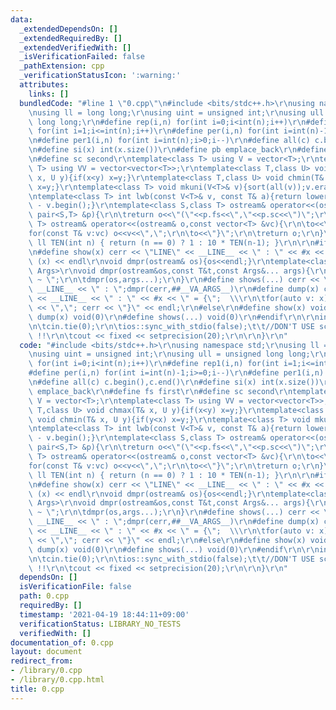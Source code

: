```yaml
---
data:
  _extendedDependsOn: []
  _extendedRequiredBy: []
  _extendedVerifiedWith: []
  _isVerificationFailed: false
  _pathExtension: cpp
  _verificationStatusIcon: ':warning:'
  attributes:
    links: []
  bundledCode: "#line 1 \"0.cpp\"\n#include <bits/stdc++.h>\r\nusing namespace std;\r\
    \nusing ll = long long;\r\nusing uint = unsigned int;\r\nusing ull = unsigned\
    \ long long;\r\n#define rep(i,n) for(int i=0;i<int(n);i++)\r\n#define rep1(i,n)\
    \ for(int i=1;i<=int(n);i++)\r\n#define per(i,n) for(int i=int(n)-1;i>=0;i--)\r\
    \n#define per1(i,n) for(int i=int(n);i>0;i--)\r\n#define all(c) c.begin(),c.end()\r\
    \n#define si(x) int(x.size())\r\n#define pb emplace_back\r\n#define fs first\r\
    \n#define sc second\r\ntemplate<class T> using V = vector<T>;\r\ntemplate<class\
    \ T> using VV = vector<vector<T>>;\r\ntemplate<class T,class U> void chmax(T&\
    \ x, U y){if(x<y) x=y;}\r\ntemplate<class T,class U> void chmin(T& x, U y){if(y<x)\
    \ x=y;}\r\ntemplate<class T> void mkuni(V<T>& v){sort(all(v));v.erase(unique(all(v)),v.end());}\r\
    \ntemplate<class T> int lwb(const V<T>& v, const T& a){return lower_bound(all(v),a)\
    \ - v.begin();}\r\ntemplate<class S,class T> ostream& operator<<(ostream& o,const\
    \ pair<S,T> &p){\r\n\treturn o<<\"(\"<<p.fs<<\",\"<<p.sc<<\")\";\r\n}\r\ntemplate<class\
    \ T> ostream& operator<<(ostream& o,const vector<T> &vc){\r\n\to<<\"{\";\r\n\t\
    for(const T& v:vc) o<<v<<\",\";\r\n\to<<\"}\";\r\n\treturn o;\r\n}\r\nconstexpr\
    \ ll TEN(int n) { return (n == 0) ? 1 : 10 * TEN(n-1); }\r\n\r\n#ifdef LOCAL\r\
    \n#define show(x) cerr << \"LINE\" << __LINE__ << \" : \" << #x << \" = \" <<\
    \ (x) << endl\r\nvoid dmpr(ostream& os){os<<endl;}\r\ntemplate<class T,class...\
    \ Args>\r\nvoid dmpr(ostream&os,const T&t,const Args&... args){\r\n\tos<<t<<\"\
    \ ~ \";\r\n\tdmpr(os,args...);\r\n}\r\n#define shows(...) cerr << \"LINE\" <<\
    \ __LINE__ << \" : \";dmpr(cerr,##__VA_ARGS__)\r\n#define dump(x) cerr << \"LINE\"\
    \ << __LINE__ << \" : \" << #x << \" = {\";  \\\r\n\tfor(auto v: x) cerr << v\
    \ << \",\"; cerr << \"}\" << endl;\r\n#else\r\n#define show(x) void(0)\r\n#define\
    \ dump(x) void(0)\r\n#define shows(...) void(0)\r\n#endif\r\n\r\nint main(){\r\
    \n\tcin.tie(0);\r\n\tios::sync_with_stdio(false);\t\t//DON'T USE scanf/printf/puts\
    \ !!\r\n\tcout << fixed << setprecision(20);\r\n\r\n}\r\n"
  code: "#include <bits/stdc++.h>\r\nusing namespace std;\r\nusing ll = long long;\r\
    \nusing uint = unsigned int;\r\nusing ull = unsigned long long;\r\n#define rep(i,n)\
    \ for(int i=0;i<int(n);i++)\r\n#define rep1(i,n) for(int i=1;i<=int(n);i++)\r\n\
    #define per(i,n) for(int i=int(n)-1;i>=0;i--)\r\n#define per1(i,n) for(int i=int(n);i>0;i--)\r\
    \n#define all(c) c.begin(),c.end()\r\n#define si(x) int(x.size())\r\n#define pb\
    \ emplace_back\r\n#define fs first\r\n#define sc second\r\ntemplate<class T> using\
    \ V = vector<T>;\r\ntemplate<class T> using VV = vector<vector<T>>;\r\ntemplate<class\
    \ T,class U> void chmax(T& x, U y){if(x<y) x=y;}\r\ntemplate<class T,class U>\
    \ void chmin(T& x, U y){if(y<x) x=y;}\r\ntemplate<class T> void mkuni(V<T>& v){sort(all(v));v.erase(unique(all(v)),v.end());}\r\
    \ntemplate<class T> int lwb(const V<T>& v, const T& a){return lower_bound(all(v),a)\
    \ - v.begin();}\r\ntemplate<class S,class T> ostream& operator<<(ostream& o,const\
    \ pair<S,T> &p){\r\n\treturn o<<\"(\"<<p.fs<<\",\"<<p.sc<<\")\";\r\n}\r\ntemplate<class\
    \ T> ostream& operator<<(ostream& o,const vector<T> &vc){\r\n\to<<\"{\";\r\n\t\
    for(const T& v:vc) o<<v<<\",\";\r\n\to<<\"}\";\r\n\treturn o;\r\n}\r\nconstexpr\
    \ ll TEN(int n) { return (n == 0) ? 1 : 10 * TEN(n-1); }\r\n\r\n#ifdef LOCAL\r\
    \n#define show(x) cerr << \"LINE\" << __LINE__ << \" : \" << #x << \" = \" <<\
    \ (x) << endl\r\nvoid dmpr(ostream& os){os<<endl;}\r\ntemplate<class T,class...\
    \ Args>\r\nvoid dmpr(ostream&os,const T&t,const Args&... args){\r\n\tos<<t<<\"\
    \ ~ \";\r\n\tdmpr(os,args...);\r\n}\r\n#define shows(...) cerr << \"LINE\" <<\
    \ __LINE__ << \" : \";dmpr(cerr,##__VA_ARGS__)\r\n#define dump(x) cerr << \"LINE\"\
    \ << __LINE__ << \" : \" << #x << \" = {\";  \\\r\n\tfor(auto v: x) cerr << v\
    \ << \",\"; cerr << \"}\" << endl;\r\n#else\r\n#define show(x) void(0)\r\n#define\
    \ dump(x) void(0)\r\n#define shows(...) void(0)\r\n#endif\r\n\r\nint main(){\r\
    \n\tcin.tie(0);\r\n\tios::sync_with_stdio(false);\t\t//DON'T USE scanf/printf/puts\
    \ !!\r\n\tcout << fixed << setprecision(20);\r\n\r\n}\r\n"
  dependsOn: []
  isVerificationFile: false
  path: 0.cpp
  requiredBy: []
  timestamp: '2021-04-19 18:44:11+09:00'
  verificationStatus: LIBRARY_NO_TESTS
  verifiedWith: []
documentation_of: 0.cpp
layout: document
redirect_from:
- /library/0.cpp
- /library/0.cpp.html
title: 0.cpp
---
```

